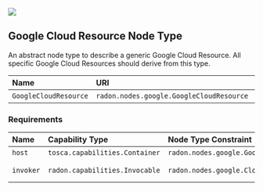 ![](https://img.shields.io/badge/Status:-DEVELOPMENT-red)

## Google Cloud Resource Node Type

An abstract node type to describe a generic Google Cloud Resource. All specific Google Cloud Resources should derive from this type.

| Name | URI | Version | Derived From |
|:---- |:--- |:------- |:------------ |
| `GoogleCloudResource` | `radon.nodes.google.GoogleCloudResource` | 1.0.0 | `tosca.nodes.SoftwareComponent` |

### Requirements

| Name | Capability Type | Node Type Constraint | Relationship Type | Occurrences |
|:---- |:--------------- |:-------------------- |:----------------- |:------------|
| `host` | `tosca.capabilities.Container` | `radon.nodes.google.GoogleCloudPlatform` | `HostedOn` | [1, 1] |
| `invoker` | `radon.capabilities.Invocable` | `radon.nodes.google.CloudFunctioN` | `radon.relationships.google.Triggers` | [0, UNBOUNDED] |
